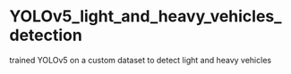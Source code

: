 # YOLOv5_light_and_heavy_vehicles_detection
trained YOLOv5 on a custom dataset to detect light and heavy vehicles
